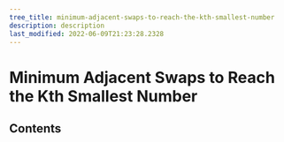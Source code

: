 ```yaml
---
tree_title: minimum-adjacent-swaps-to-reach-the-kth-smallest-number
description: description
last_modified: 2022-06-09T21:23:28.2328
---
```


# Minimum Adjacent Swaps to Reach the Kth Smallest Number

## Contents
